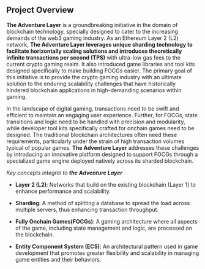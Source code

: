## Project Overview

**The Adventure Layer** is a groundbreaking initiative in the domain of blockchain technology, specially designed to cater to the increasing demands of the web3 gaming industry. As an Ethereum Layer 2 (L2) network, **The Adventure Layer leverages unique sharding technology to facilitate horizontally scaling solutions and introduces theoretically infinite transactions per second (TPS)** with ultra-low gas fees to the current crypto gaming realm. It also introduced game libraries and tool kits designed specifically to make building FOCGs easier. The primary goal of this initiative is to provide the crypto gaming industry with an ultimate solution to the enduring scalability challenges that have historically hindered blockchain applications in high-demanding scenarios within gaming.

In the landscape of digital gaming, transactions need to be swift and efficient to maintain an engaging user experience. Further, for FOCGs, state transitions and logic need to be handled with precision and modularity, while developer tool kits specifically crafted for onchain games need to be designed. The traditional blockchain architectures often need these requirements, particularly under the strain of high transaction volumes typical of popular games. **The Adventure Layer** addresses these challenges by introducing an innovative platform designed to support FOCGs through a specialized game engine deployed natively across its sharded blockchain.

*Key concepts integral to **the Adventure Layer***

- **Layer 2 (L2)**: Networks that build on the existing blockchain (Layer 1) to enhance performance and scalability.
    
- **Sharding**: A method of splitting a database to spread the load across multiple servers, thus enhancing transaction throughput.
    
- **Fully Onchain Games(FOCGs)**: A gaming architecture where all aspects of the game, including state management and logic, are processed on the blockchain.
    
- **Entity Component System (ECS)**: An architectural pattern used in game development that promotes greater flexibility and scalability in managing game entities and their behaviors.
    

